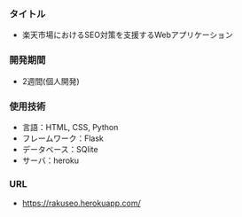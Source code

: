 ### タイトル
- 楽天市場におけるSEO対策を支援するWebアプリケーション
### 開発期間
- 2週間(個人開発)
### 使用技術
- 言語：HTML, CSS, Python
- フレームワーク：Flask
- データベース：SQlite
- サーバ：heroku
### URL
- https://rakuseo.herokuapp.com/
